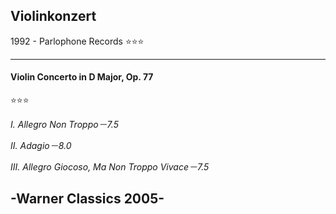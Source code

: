 Violinkonzert
---
1992 - Parlophone Records ⭐⭐⭐

---
#### **Violin Concerto in D Major, Op. 77**
⭐⭐⭐

_I. Allegro Non Troppo－7.5_

_II. Adagio－8.0_

_III. Allegro Giocoso, Ma Non Troppo Vivace－7.5_

## **-Warner Classics 2005-**
